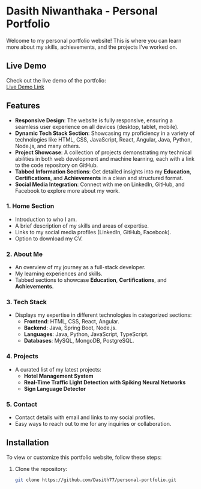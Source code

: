 # Dasith Niwanthaka - Personal Portfolio

Welcome to my personal portfolio website! This is where you can learn more about my skills, achievements, and the projects I’ve worked on.
## Live Demo

Check out the live demo of the portfolio:  
[Live Demo Link](#)

## Features

- **Responsive Design**: The website is fully responsive, ensuring a seamless user experience on all devices (desktop, tablet, mobile).
- **Dynamic Tech Stack Section**: Showcasing my proficiency in a variety of technologies like HTML, CSS, JavaScript, React, Angular, Java, Python, Node.js, and many others.
- **Project Showcase**: A collection of projects demonstrating my technical abilities in both web development and machine learning, each with a link to the code repository on GitHub.
- **Tabbed Information Sections**: Get detailed insights into my **Education**, **Certifications**, and **Achievements** in a clean and structured format.
- **Social Media Integration**: Connect with me on LinkedIn, GitHub, and Facebook to explore more about my work.

### 1. Home Section
- Introduction to who I am.
- A brief description of my skills and areas of expertise.
- Links to my social media profiles (LinkedIn, GitHub, Facebook).
- Option to download my CV.

### 2. About Me
- An overview of my journey as a full-stack developer.
- My learning experiences and skills.
- Tabbed sections to showcase **Education**, **Certifications**, and **Achievements**.

### 3. Tech Stack
- Displays my expertise in different technologies in categorized sections:
  - **Frontend**: HTML, CSS, React, Angular.
  - **Backend**: Java, Spring Boot, Node.js.
  - **Languages**: Java, Python, JavaScript, TypeScript.
  - **Databases**: MySQL, MongoDB, PostgreSQL.

### 4. Projects
- A curated list of my latest projects:
  - **Hotel Management System**
  - **Real-Time Traffic Light Detection with Spiking Neural Networks**
  - **Sign Language Detector**

### 5. Contact
- Contact details with email and links to my social profiles.
- Easy ways to reach out to me for any inquiries or collaboration.

## Installation

To view or customize this portfolio website, follow these steps:

1. Clone the repository:
   ```bash
   git clone https://github.com/Dasith77/personal-portfolio.git
   
